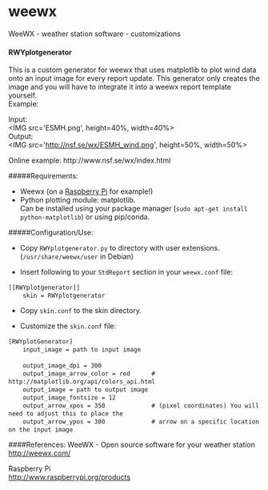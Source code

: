 # weewx
WeeWX - weather station software - customizations

#### RWYplotgenerator
This is a custom generator for weewx that uses matplotlib to plot wind data onto an input image for every report update. This generator only creates the image and you will have to integrate it into a weewx report template yourself.<BR>
Example:<P>
Input:<BR>
<IMG src='ESMH.png', height=40%, width=40%><BR>
Output:<BR>
<IMG src='http://nsf.se/wx/ESMH_wind.png', height=50%, width=50%>
<P>
Online example: http://www.nsf.se/wx/index.html

#####Requirements:<P>
- Weewx (on a <A href='https://www.raspberrypi.org/products/Raspberry'> Raspberry Pi</A> for example!)
- Python plotting module: matplotlib.<BR>
Can be installed using your package manager (```sudo apt-get install python-matplotlib```) or using pip/conda.

#####Configuration/Use:<P>
- Copy ```RWYplotgenerator.py``` to directory with user extensions. (```/usr/share/weewx/user``` in Debian)

- Insert following to your ```StdReport``` section in your ```weewx.conf``` file:

```
[[RWYplotgenerator]]
  	skin = RWYplotgenerator 
```
- Copy ```skin.conf``` to the skin directory. 

- Customize the ```skin.conf``` file:

```
[RWYplotGenerator]
    input_image = path to input image

    output_image_dpi = 300
    output_image_arrow_color = red      # http://matplotlib.org/api/colors_api.html
    output_image = path to output image
    output_image_fontsize = 12
    output_arrow_xpos = 350             # (pixel coordinates) You will need to adjust this to place the 
    output_arrow_ypos = 300             # arrow on a specific location on the input image

```

####References:
WeeWX - Open source software for your weather station<BR>
http://weewx.com/<P>
Raspberry Pi<BR>
http://www.raspberrypi.org/products
